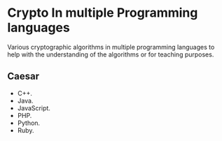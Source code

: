 Crypto In multiple Programming languages
========================================


Various cryptographic algorithms in multiple programming languages
to help with the understanding of the algorithms or for teaching
purposes. 


Caesar
------

- C++.
- Java.
- JavaScript.
- PHP.
- Python.
- Ruby. 
